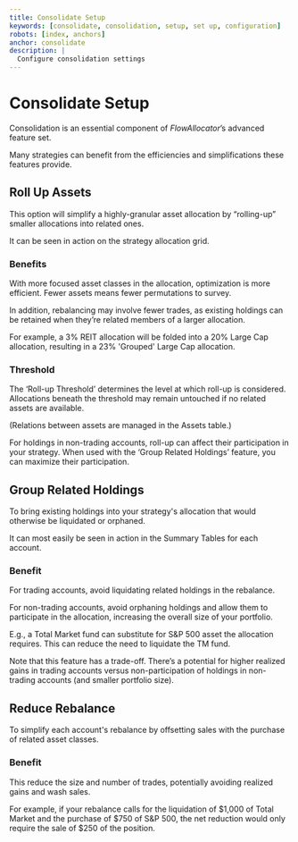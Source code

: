 ```yaml
---
title: Consolidate Setup
keywords: [consolidate, consolidation, setup, set up, configuration]
robots: [index, anchors]
anchor: consolidate
description: |
  Configure consolidation settings
---
```


# Consolidate Setup

Consolidation is an essential component of _FlowAllocator_’s advanced
feature set. 

Many strategies can benefit from the efficiencies and simplifications
these features provide.

## Roll Up Assets

This option will simplify a highly-granular asset allocation by
“rolling-up” smaller allocations into related ones.

It can be seen in action on the strategy allocation grid.

### Benefits

With more focused asset classes in the allocation, optimization is more
efficient. Fewer assets means fewer permutations to survey.

In addition, rebalancing may involve fewer trades, as existing holdings
can be retained when they’re related members of a larger allocation.

For example, a 3% REIT allocation will be folded into a 20% Large Cap
allocation, resulting in a 23% 'Grouped' Large Cap allocation.

### Threshold

The ‘Roll-up Threshold’ determines the level at which roll-up is
considered. Allocations beneath the threshold may remain untouched if no
related assets are available.

(Relations between assets are managed in the Assets table.)

For holdings in non-trading accounts, roll-up can affect their
participation in your strategy. When used with the ‘Group Related
Holdings’ feature, you can maximize their participation.

## Group Related Holdings

To bring existing holdings into your strategy's allocation that would
otherwise be liquidated or orphaned.

It can most easily be seen in action in the Summary Tables for each
account.

### Benefit

For trading accounts, avoid liquidating related holdings in the rebalance. 

For non-trading accounts, avoid orphaning holdings and allow them to
participate in the allocation, increasing the overall size of your
portfolio.

E.g., a Total Market fund can substitute for S&P 500 asset the allocation
requires. This can reduce the need to liquidate the TM fund.

Note that this feature has a trade-off. There’s a potential for higher
realized gains in trading accounts versus non-participation of holdings in
non-trading accounts (and smaller portfolio size).

## Reduce Rebalance

To simplify each account's rebalance by offsetting sales with the purchase
of related asset classes.

### Benefit

This reduce the size and number of trades, potentially avoiding realized
gains and wash sales.

For example, if your rebalance calls for the liquidation of $1,000 of Total
Market and the purchase of $750 of S&P 500, the net reduction would only
require the sale of $250 of the position.

